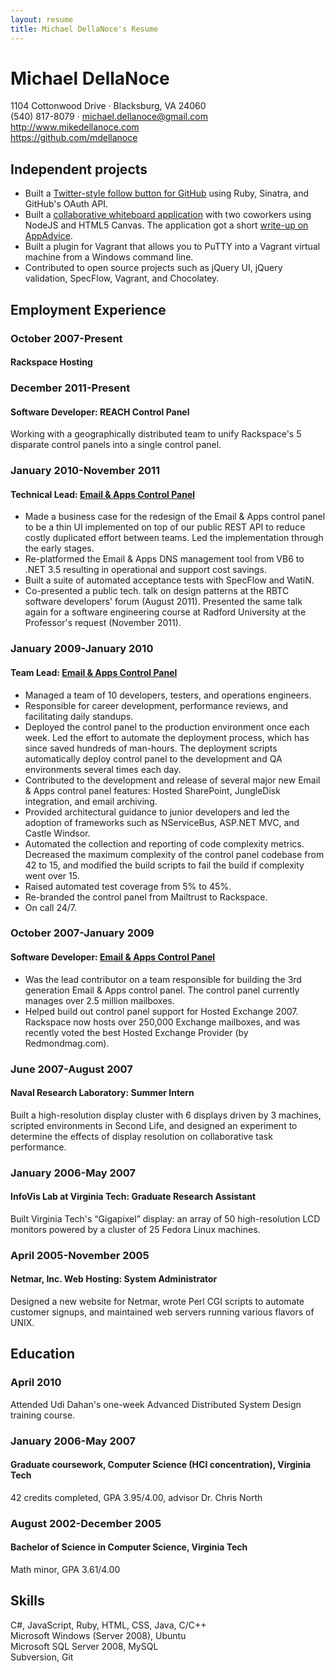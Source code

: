 ```yaml
---
layout: resume
title: Michael DellaNoce's Resume
---
```


<div id="header">
  <h1>Michael DellaNoce</h1>
  <div>1104 Cottonwood Drive &middot; Blacksburg, VA 24060</div>
  <div>(540) 817-8079 &middot; <a href="mailto:michael.dellanoce@gmail.com">michael.dellanoce@gmail.com</a></div>
  <div><a href="http://www.mikedellanoce.com">http://www.mikedellanoce.com</a></div>
  <div><a href="https://github.com/mdellanoce">https://github.com/mdellanoce</a></div>
</div>

## Independent projects

* Built a [Twitter-style follow button for GitHub](http://octophile.com) using Ruby, Sinatra, and GitHub's OAuth API.
* Built a [collaborative whiteboard application](http://sketchwith.us) with two coworkers using NodeJS and HTML5 Canvas. The application got a short [write-up on AppAdvice](http://appadvice.com/appnn/2011/12/web-app-sketchwith-us-paints-with-friends-html).
* Built a plugin for Vagrant that allows you to PuTTY into a Vagrant virtual machine from a Windows command line.
* Contributed to open source projects such as jQuery UI, jQuery validation, SpecFlow, Vagrant, and Chocolatey.

## Employment Experience
### October 2007-Present
#### Rackspace Hosting

### December 2011-Present
#### Software Developer: REACH Control Panel

Working with a geographically distributed team to unify Rackspace's 5 disparate control panels into a single control panel.

### January 2010-November 2011
#### Technical Lead: [Email &amp; Apps Control Panel](https://cp.rackspace.com)

* Made a business case for the redesign of the Email &amp; Apps control panel to be a thin UI implemented on top of our public REST API to reduce costly duplicated effort between teams. Led the implementation through the early stages.
* Re-platformed the Email &amp; Apps DNS management tool from VB6 to .NET 3.5 resulting in operational and support cost savings.
* Built a suite of automated acceptance tests with SpecFlow and WatiN.
* Co-presented a public tech. talk on design patterns at the RBTC software developers' forum (August 2011). Presented the same talk again for a software engineering course at Radford University at the Professor's request (November 2011).

### January 2009-January 2010
#### Team Lead: [Email &amp; Apps Control Panel](https://cp.rackspace.com)

* Managed a team of 10 developers, testers, and operations engineers.
* Responsible for career development, performance reviews, and facilitating daily standups.
* Deployed the control panel to the production environment once each week. Led the effort to automate the deployment process, which has since saved hundreds of man-hours. The deployment scripts automatically deploy control panel to the development and QA environments several times each day.
* Contributed to the development and release of several major new Email &amp; Apps control panel features: Hosted SharePoint, JungleDisk integration, and email archiving.
* Provided architectural guidance to junior developers and led the adoption of frameworks such as NServiceBus, ASP.NET MVC, and Castle Windsor.
* Automated the collection and reporting of code complexity metrics. Decreased the maximum complexity of the control panel codebase from 42 to 15, and modified the build scripts to fail the build if complexity went over 15.
* Raised automated test coverage from 5% to 45%.
* Re-branded the control panel from Mailtrust to Rackspace.
* On call 24/7.

### October 2007-January 2009
#### Software Developer: [Email &amp; Apps Control Panel](https://cp.rackspace.com)

* Was the lead contributor on a team responsible for building the 3rd generation Email &amp; Apps control panel. The control panel currently manages over 2.5 million mailboxes.
* Helped build out control panel support for Hosted Exchange 2007. Rackspace now hosts over 250,000 Exchange mailboxes, and was recently voted the best Hosted Exchange Provider (by Redmondmag.com).
 
### June 2007-August 2007
#### Naval Research Laboratory: Summer Intern
Built a high-resolution display cluster with 6 displays driven by 3 machines, scripted environments in Second Life, and designed an experiment to determine the effects of display resolution on collaborative task performance.
 
### January 2006-May 2007
#### InfoVis Lab at Virginia Tech: Graduate Research Assistant
Built Virginia Tech's &ldquo;Gigapixel&rdquo; display: an array of 50 high-resolution LCD monitors powered by a cluster of 25 Fedora Linux machines.

### April 2005-November 2005
#### Netmar, Inc. Web Hosting: System Administrator
Designed a new website for Netmar, wrote Perl CGI scripts to automate customer signups, and maintained web servers running various flavors of UNIX.

## Education
### April 2010
Attended Udi Dahan's one-week Advanced Distributed System Design training course.

### January 2006-May 2007
#### Graduate coursework, Computer Science (HCI concentration), Virginia Tech
42 credits completed, GPA 3.95/4.00, advisor Dr. Chris North

### August 2002-December 2005
#### Bachelor of Science in Computer Science, Virginia Tech
Math minor, GPA 3.61/4.00

## Skills
C#, JavaScript, Ruby, HTML, CSS, Java, C/C++  
Microsoft Windows (Server 2008), Ubuntu  
Microsoft SQL Server 2008, MySQL  
Subversion, Git  
